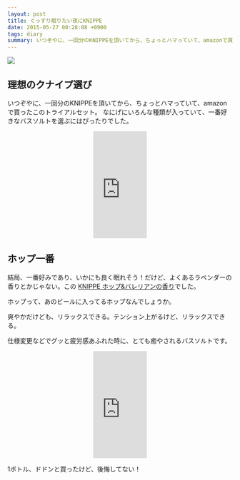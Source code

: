 ```yaml
---
layout: post
title: ぐっすり眠りたい夜にKNIPPE
date: 2015-05-27 00:28:08 +0900
tags: diary
summary: いつぞやに、一回分のKNIPPEを頂いてから、ちょっとハマっていて、amazonで買ったこのトライアルセット。なにげにいろんな種類が入っていて、一番好きなバスソルトを選ぶにはぴったりでした。トライアルセット最高ですよ！
---
```


![](https://skim.milk200.cc/20150527_kneipp/IMG_2650.jpg)

## 理想のクナイプ選び

いつぞやに、一回分のKNIPPEを頂いてから、ちょっとハマっていて、amazonで買ったこのトライアルセット。
なにげにいろんな種類が入っていて、一番好きなバスソルトを選ぶにはぴったりでした。

<center>
<iframe src="http://rcm-fe.amazon-adsystem.com/e/cm?lt1=_blank&bc1=000000&IS2=1&bg1=FFFFFF&fc1=000000&lc1=0000FF&t=aaaaaaaaa059-22&o=9&p=8&l=as4&m=amazon&f=ifr&ref=ss_til&asins=B0088U3484" style="width:120px;height:240px;" scrolling="no" marginwidth="0" marginheight="0" frameborder="0"></iframe>
</center>

## ホップ一番

結局、一番好みであり、いかにも良く眠れそう！だけど、よくあるラベンダーの香りとかじゃない。この [KNIPPE ホップ&バレリアンの香り](http://amzn.to/1HIsGFU)でした。

ホップって、あのビールに入ってるホップなんでしょうか。

爽やかだけども、リラックスできる。テンション上がるけど、リラックスできる。

仕様変更などでグッと疲労感あふれた時に、とても癒やされるバスソルトです。

<center>
<iframe src="http://rcm-fe.amazon-adsystem.com/e/cm?lt1=_blank&bc1=000000&IS2=1&bg1=FFFFFF&fc1=000000&lc1=0000FF&t=aaaaaaaaa059-22&o=9&p=8&l=as4&m=amazon&f=ifr&ref=ss_til&asins=B002U5ATYK" style="width:120px;height:240px;" scrolling="no" marginwidth="0" marginheight="0" frameborder="0"></iframe>
</center>


1ボトル、ドドンと買ったけど、後悔してない！

